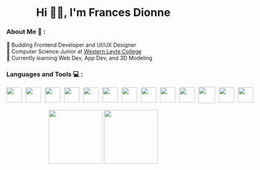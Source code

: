 <h1 align="center"> Hi 👋🏻, I'm Frances Dionne</h1> 

### About Me 🌷 :

🌱 Budding Frontend Developer and UI/UX Designer  
🦁 Computer Science Junior at <a href="https://wlcormoc.edu.ph/" target="_blank" rel="noopener noreferrer">Western Leyte College</a>  
💭 Currently learning Web Dev, App Dev, and 3D Modeling  

### Languages and Tools 💻 :

<div style="display: flex; gap: 10px; align-items: center;">
  <img src="https://cdn.jsdelivr.net/gh/devicons/devicon@latest/icons/html5/html5-original.svg" width="40" height="40"/>
  <img src="https://cdn.jsdelivr.net/gh/devicons/devicon@latest/icons/css3/css3-original.svg" width="40" height="40"/>
  <img src="https://cdn.jsdelivr.net/gh/devicons/devicon@latest/icons/javascript/javascript-original.svg" width="40" height="40"/>
  <img src="https://cdn.jsdelivr.net/gh/devicons/devicon@latest/icons/react/react-original.svg" width="40" height="40"/>
  <img src="https://cdn.jsdelivr.net/gh/devicons/devicon@latest/icons/c/c-original.svg" width="40" height="40"/>
  <img src="https://cdn.jsdelivr.net/gh/devicons/devicon@latest/icons/cplusplus/cplusplus-original.svg" width="40" height="40"/>
  <img src="https://cdn.jsdelivr.net/gh/devicons/devicon@latest/icons/csharp/csharp-original.svg" width="40" height="40"/>
  <img src="https://cdn.jsdelivr.net/gh/devicons/devicon@latest/icons/java/java-original.svg" width="40" height="40"/>
  <img src="https://cdn.jsdelivr.net/gh/devicons/devicon@latest/icons/mysql/mysql-original.svg" width="40" height="40"/>
  <img src="https://cdn.jsdelivr.net/gh/devicons/devicon@latest/icons/figma/figma-original.svg" width="40" height="40"/>
  <img src="https://cdn.jsdelivr.net/gh/devicons/devicon@latest/icons/photoshop/photoshop-original.svg" width="43" height="43"/>
  <img src="https://cdn.jsdelivr.net/gh/devicons/devicon@latest/icons/illustrator/illustrator-line.svg" width="40" height="40"/>
  <img src="https://cdn.jsdelivr.net/gh/devicons/devicon@latest/icons/github/github-original.svg" width="40" height="40"/>
  
</div>

<br>

<div align="center">
  <img src="https://github-readme-stats.vercel.app/api?username=diomnne&theme=ayu-mirage&show_icons=true&hide_border=true&count_private=true" height="140"/>
  <img src="https://github-readme-stats.vercel.app/api/top-langs/?username=diomnne&theme=ayu-mirage&show_icons=true&hide_border=true&layout=compact" height="140"/>
</div>



